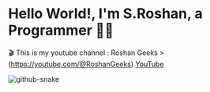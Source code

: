 

# Hello World!, I'm S.Roshan, a Programmer 👋🏼
🎬 This is my youtube channel : Roshan Geeks >(https://youtube.com/@RoshanGeeks) [YouTube](https://img.shields.io/badge/YouTube-%23FF0000.svg?logo=YouTube&logoColor=white)



<picture>
  <source media="(prefers-color-scheme: dark)" srcset="https://raw.githubusercontent.com/tobiasmeyhoefer/tobiasmeyhoefer/output/github-snake-dark.svg" />
  <source media="(prefers-color-scheme: light)" srcset="https://raw.githubusercontent.com/tobiasmeyhoefer/tobiasmeyhoefer/output/github-snake.svg" />
  <img alt="github-snake" src="https://raw.githubusercontent.com/tobiasmeyhoefer/tobiasmeyhoefer/output/github-snake.svg" />
</picture>
